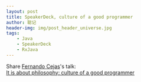 ```yaml
---
layout: post
title: SpeakerDeck, culture of a good programmer
author: 聪记
header-img: img/post_header_universe.jpg
tags: 
    - Java
    - SpeakerDeck
    - RxJava
---
```


Share [Fernando Cejas](https://speakerdeck.com/android10)'s talk:  
[It is about philosophy: culture of a good programmer](https://speakerdeck.com/android10/it-is-about-philosophy-culture-of-a-good-programmer)

<script async class="speakerdeck-embed" data-id="75eeca307fa10132c8d45e43b27e95d0" data-ratio="1.33333333333333" src="//speakerdeck.com/assets/embed.js"></script>
